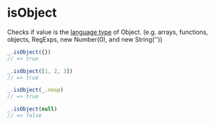 # isObject

Checks if value is the [language type](http://www.ecma-international.org/ecma-262/7.0/#sec-ecmascript-language-types) of Object. (e.g. arrays, functions, objects, RegExps, new Number(0), and new String(''))

```ts
_.isObject({})
// => true

_.isObject([1, 2, 3])
// => true

_.isObject(_.noop)
// => true

_.isObject(null)
// => false
```
